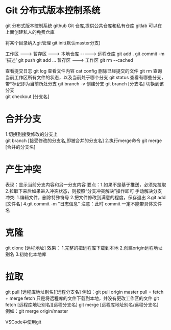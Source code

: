 # Git 分布式版本控制系统
git     分布式版本控制系统
github  Git 仓库,提供公共仓库和私有仓库
gitlab  可以在上面创建私人的免费仓库


将某个目录纳入git管理
git init(默认master分支)





工作区      --->     暂存区     --->      本地仓库    ----->    远程仓库
          git add .       git commit -m '描述'     git push
  git add <file1> <file2> ...
暂存区 ---> 工作区
git rm --cached

查看提交日志
git log 
查看文件内容
cat config 
删除已经提交的文件
git rm <file1> 
查询当前工作区所有文件的状态，以及当前处于哪个分支
git status
查看有哪些分支，带*标记即为当前所处分支
git branch -v 
创建分支
git branch [分支名]
切换到该分支  
git checkout [分支名]  

# 合并分支  
1.切换到接受修改的分支上  
git branch [接受修改的分支名,即被合并的分支名]
2.执行merge命令 
git merge [合并的分支名]

# 产生冲突
表现：显示当前分支内容和另一分支内容
要点：1.如果不是基于推送，必须先拉取
      2.拉取下来后如果进入冲突状态，则按照“分支冲突解决”操作即可
手动解决分支冲突:
      1.编辑文件，删除特殊符号
      2.把文件修改到满意的程度，保存退出
      3.git add [文件名]
      4.git commit -m "日志信息"
            注意：此时 commit 一定不能带具体文件名

# 克隆
git clone [远程地址]
效果：
    1.完整的把远程库下载到本地
    2.创建origin远程地址别名
    3.初始化本地库

# 拉取
git pull [远程库地址别名][远程分支名]
例如：git pull origin master
pull = fetch + merge
fetch 只是将远程库的文件下载到本地，并没有更改工作区的文件
git fetch [远程库地址别名][远程分支名]
git merge [远程库地址别名/远程分支名]   
例如：git merge origin/master










VSCode中使用git
